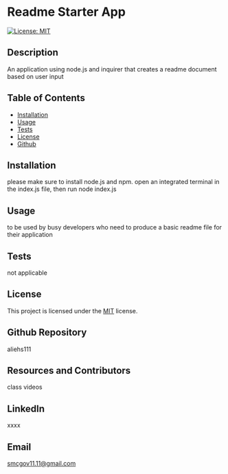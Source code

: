 # Readme Starter App
  [![License: MIT](https://img.shields.io/badge/License-MIT-yellow.svg)](https://opensource.org/licenses/MIT)
  ## Description
  An application using node.js and inquirer that creates a readme document based on user input
  ## Table of Contents
  * [Installation](#installation)
  * [Usage](#usage)
  * [Tests](#tests)
  * [License](#license)
  * [Github](#github)

  ## Installation
  please make sure to install node.js and npm.  open an integrated terminal in the index.js file, then run node index.js 
  ## Usage
  to be used by busy developers who need to produce a basic readme file for their application
  ## Tests
  not applicable
  ## License
   This project is licensed under the [MIT](https://opensource.org/licenses/MIT) license.
  ## Github Repository
  aliehs111
  ## Resources and Contributors
  class videos
  ## LinkedIn
  xxxx
  ## Email
  smcgov11.11@gmail.com


